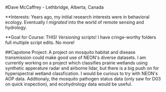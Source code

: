 #Dave McCaffrey - Lethbridge, Alberta, Canada

**Interests:
Years ago, my initial research interests were in behavioral ecology. Eventually I *migrated* into the
world of remote sensing and hydrology. 

**Goal for Course:
THIS! *Versioning* scripts! I have cringe-worthy folders full multiple script edits. No more!

##Capstone Project:
A project on mosquito habitat and disease transmission could make good use of NEON's diverse datasets. I am currently 
working on a project which classifies prairie wetlands using synthetic apperature radar and airborne lidar, but there 
is a big push on for hyperspectral wetland classfication. I would be curious to try with NEON's AOP data. Addtionaly,
the mosquito pathogen status data (only saw for D03 on quick inspection), and ecohydrology data would be useful. 
